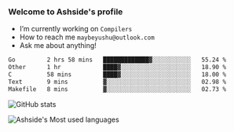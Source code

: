 ### Welcome to Ashside's profile

- I’m currently working on `Compilers`
- How to reach me `maybeyushu@outlook.com`
- Ask me about anything!

<!--START_SECTION:waka-->

```txt
Go         2 hrs 58 mins   █████████████▓░░░░░░░░░░░   55.24 %
Other      1 hr            ████▓░░░░░░░░░░░░░░░░░░░░   18.90 %
C          58 mins         ████▓░░░░░░░░░░░░░░░░░░░░   18.00 %
Text       9 mins          ▓░░░░░░░░░░░░░░░░░░░░░░░░   02.98 %
Makefile   8 mins          ▓░░░░░░░░░░░░░░░░░░░░░░░░   02.73 %
```

<!--END_SECTION:waka-->

![GitHub stats](https://github-readme-stats.vercel.app/api?username=Ashside)

![Ashside's Most used languages](https://github-readme-stats.vercel.app/api/top-langs/?username=Ashside&layout=compact&hide_border=true&langs_count=10)


